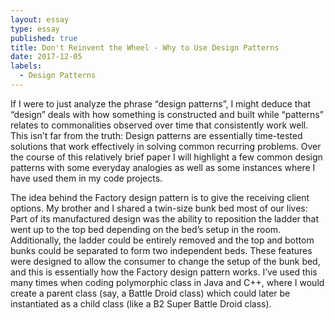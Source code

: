 ```yaml
---
layout: essay
type: essay
published: true
title: Don't Reinvent the Wheel - Why to Use Design Patterns
date: 2017-12-05
labels:
  - Design Patterns
---
```


If I were to just analyze the phrase “design patterns”, I might deduce that “design” deals with how something is constructed and built while “patterns” relates to commonalities observed over time that consistently work well. This isn’t far from the truth: Design patterns are essentially time-tested solutions that work effectively in solving common recurring problems. Over the course of this relatively brief paper I will highlight a few common design patterns with some everyday analogies as well as some instances where I have used them in my code projects.

The idea behind the Factory design pattern is to give the receiving client options. My brother and I shared a twin-size bunk bed most of our lives: Part of its manufactured design was the ability to reposition the ladder that went up to the top bed depending on the bed’s setup in the room. Additionally, the ladder could be entirely removed and the top and bottom bunks could be separated to form two independent beds. These features were designed to allow the consumer to change the setup of the bunk bed, and this is essentially how the Factory design pattern works. I’ve used this many times when coding polymorphic class in Java and C++, where I would create a parent class (say, a Battle Droid class) which could later be instantiated as a child class (like a B2 Super Battle Droid class).
